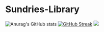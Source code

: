 # Sundries-Library
![Anurag's GitHub stats](https://github-readme-stats.vercel.app/api?username=ColinTuring&show_icons=true&theme=radical)
[![GitHub Streak](https://github-readme-streak-stats.herokuapp.com/?user=ColinTuring)](https://git.io/streak-stats)
![](https://komarev.com/ghpvc/?username=ColinTuring)
